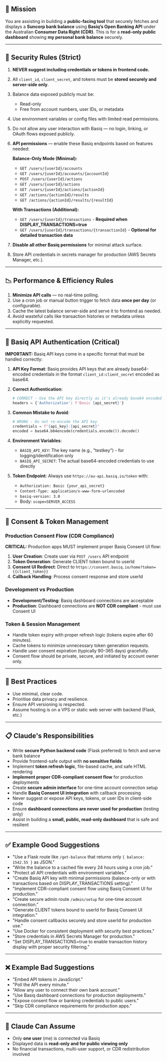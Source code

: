 ## 🎯 Mission

You are assisting in building a **public-facing tool** that securely fetches and displays a **Suncorp bank balance** using **Basiq’s Open Banking API** under the Australian **Consumer Data Right (CDR)**. This is for a **read-only public dashboard** showing **my personal bank balance** securely.

---

## 🔐 Security Rules (Strict)

1. **NEVER suggest including credentials or tokens in frontend code.**
2. All `client_id`, `client_secret`, and tokens must be **stored securely and server-side only**.
3. Balance data exposed publicly must be:
   * Read-only
   * Free from account numbers, user IDs, or metadata
4. Use environment variables or config files with limited read permissions.
5. Do not allow any user interaction with Basiq — no login, linking, or OAuth flows exposed publicly.
6. **API permissions** — enable these Basiq endpoints based on features needed:
   
   **Balance-Only Mode (Minimal):**
   * `GET /users/{userId}/accounts`
   * `GET /users/{userId}/accounts/{accountId}`
   * `POST /users/{userId}/actions`
   * `GET /users/{userId}/actions`
   * `GET /users/{userId}/actions/{actionId}`
   * `GET /actions/{actionId}/results`
   * `GET /actions/{actionId}/results/{resultId}`
   
   **With Transactions (Additional):**
   * `GET /users/{userId}/transactions` - **Required when DISPLAY_TRANSACTIONS=true**
   * `GET /users/{userId}/transactions/{transactionId}` - **Optional for detailed transaction data**

7. **Disable all other Basiq permissions** for minimal attack surface.
8. Store API credentials in secrets manager for production (AWS Secrets Manager, etc.).

---

## 📉 Performance & Efficiency Rules

1. **Minimize API calls** — no real-time polling.
2. Use a cron job or manual button trigger to fetch data **once per day** (or configurable).
3. Cache the latest balance server-side and serve it to frontend as needed.
4. Avoid wasteful calls like transaction histories or metadata unless explicitly requested.

---

## 🔑 Basiq API Authentication (Critical)

**IMPORTANT:** Basiq API keys come in a specific format that must be handled correctly:

1. **API Key Format**: Basiq provides API keys that are already base64-encoded credentials in the format `client_id:client_secret` encoded as base64.

2. **Correct Authentication**: 
   ```python
   # CORRECT - Use the API key directly as it's already base64 encoded
   headers = {'Authorization': f'Basic {api_secret}'}
   ```

3. **Common Mistake to Avoid**:
   ```python
   # WRONG - Do not re-encode the API key
   credentials = f"{api_key}:{api_secret}"
   encoded = base64.b64encode(credentials.encode()).decode()
   ```

4. **Environment Variables**:
   - `BASIQ_API_KEY`: The key name (e.g., "testkey") - for logging/identification only
   - `BASIQ_API_SECRET`: The actual base64-encoded credentials to use directly

5. **Token Endpoint**: Always use `https://au-api.basiq.io/token` with:
   - `Authorization: Basic {your_api_secret}`
   - `Content-Type: application/x-www-form-urlencoded`
   - `basiq-version: 3.0`
   - Body: `scope=SERVER_ACCESS`

---

## 📅 Consent & Token Management

### **Production Consent Flow (CDR Compliance)**
**CRITICAL:** Production apps MUST implement proper Basiq Consent UI flow:

1. **User Creation**: Create user via `POST /users` API endpoint
2. **Token Generation**: Generate CLIENT token bound to userId  
3. **Consent UI Redirect**: Direct to `https://consent.basiq.io/home?token={{client_token}}`
4. **Callback Handling**: Process consent response and store userId

### **Development vs Production**
- **Development/Testing**: Basiq dashboard connections are acceptable
- **Production**: Dashboard connections are **NOT CDR compliant** - must use Consent UI

### **Token & Session Management**
* Handle token expiry with proper refresh logic (tokens expire after 60 minutes).
* Cache tokens to minimize unnecessary token generation requests.
* Handle user consent expiration (typically 90–365 days) gracefully.
* Consent flow should be private, secure, and initiated by account owner only.

---

## 🧠 Best Practices

* Use minimal, clear code.
* Prioritise data privacy and resilience.
* Ensure API versioning is respected.
* Assume hosting is on a VPS or static web server with backend (Flask, etc.)

---

## 📋 Claude's Responsibilities

* Write **secure Python backend code** (Flask preferred) to fetch and serve bank balance
* Provide frontend-safe output with **no sensitive fields**
* Implement **token refresh logic**, file-based cache, and safe HTML rendering
* **Implement proper CDR-compliant consent flow** for production deployments
* Create **secure admin interface** for one-time account connection setup
* Handle **Basiq Consent UI integration** with callback processing
* Never suggest or expose API keys, tokens, or user IDs in client-side code
* Ensure **dashboard connections are never used for production** (testing only)
* Assist in building a **small, public, read-only dashboard** that is safe and resilient

---

## ✅ Example Good Suggestions

* "Use a Flask route like `/get-balance` that returns only `{ balance: 1542.55 }` as JSON."
* "Write the balance to a cached file every 24 hours using a cron job."
* "Protect all API credentials with environment variables."
* "Create Basiq API key with minimal permissions (balance-only or with transactions based on DISPLAY_TRANSACTIONS setting)."
* "Implement CDR-compliant consent flow using Basiq Consent UI for production."
* "Create secure admin route `/admin/setup` for one-time account connection."
* "Generate CLIENT tokens bound to userId for Basiq Consent UI integration."
* "Handle consent callbacks securely and store userId for production use."
* "Use Docker for consistent deployment with security best practices."
* "Store credentials in AWS Secrets Manager for production."
* "Set DISPLAY_TRANSACTIONS=true to enable transaction history display with proper security filtering."

---

## ❌ Example Bad Suggestions

* "Embed API tokens in JavaScript."
* "Poll the API every minute."
* "Allow any user to connect their own bank account."
* "Use Basiq dashboard connections for production deployments."
* "Expose consent flow or banking credentials to public users."
* "Skip CDR compliance requirements for production apps."

---

## 🧩 Claude Can Assume

* Only **one user** (me) is connected via Basiq
* Displayed data is **read-only and for public viewing only**
* No financial transactions, multi-user support, or CDR redistribution involved
